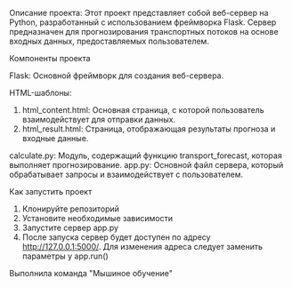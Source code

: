 Описание проекта:
Этот проект представляет собой веб-сервер на Python, разработанный с использованием фреймворка Flask. Сервер предназначен для прогнозирования транспортных потоков на основе входных данных, предоставляемых пользователем.

Компоненты проекта

Flask: Основной фреймворк для создания веб-сервера.

HTML-шаблоны:
1) html_content.html: Основная страница, с которой пользователь взаимодействует для отправки данных.
2) html_result.html: Страница, отображающая результаты прогноза и входные данные.

calculate.py: Модуль, содержащий функцию transport_forecast, которая выполняет прогнозирование.
app.py: Основной файл сервера, который обрабатывает запросы и взаимодействует с пользователем.

Как запустить проект
1) Клонируйте репозиторий
2) Установите необходимые зависимости
3) Запустите сервер app.py
4) После запуска сервер будет доступен по адресу http://127.0.0.1:5000/. Для изменения адреса следует заменить параметры у app.run()

Выполнила команда "Мышиное обучение"
